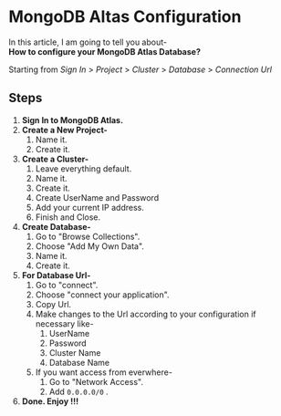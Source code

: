 # MongoDB Altas Configuration

In this article, I am going to tell you about-  
**How to configure your MongoDB Atlas Database?**  

Starting from *Sign In* > *Project* > *Cluster* > *Database* > *Connection Url*

## Steps

1. **Sign In to MongoDB Atlas.**
2. **Create a New Project-**
   1. Name it.
   2. Create it.
3. **Create a Cluster-**
   1. Leave everything default.
   2. Name it.
   3. Create it.
   4. Create UserName and Password
   5. Add your current IP address.
   6. Finish and Close.
4. **Create Database-**
   1. Go to "Browse Collections".
   2. Choose "Add My Own Data".
   3. Name it.
   4. Create it.
5. **For Database Url-**
   1. Go to "connect".
   2. Choose "connect your application".
   3. Copy Url.
   4. Make changes to the Url according to your configuration if necessary like-  
      1. UserName
      2. Password
      3. Cluster Name
      4. Database Name
   5. If you want access from everwhere-
      1. Go to "Network Access".
      2. Add ` 0.0.0.0/0 ` .
6. **Done. Enjoy !!!**
